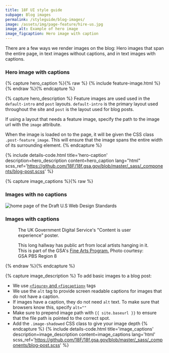 ```yaml
---
title: 18F UI style guide
subpage: Blog images
permalink: /styleguide/blog-images/
image: /assets/img/page-feature/hire-us.jpg
image_alt: Example of hero image
image_figcaption: Hero image with caption
---
```


There are a few ways we render images on the blog: Hero images that span the entire page, in text images without captions, and in text images with captions.

### Hero image with captions

{% capture hero_caption %}{% raw %}
{% include feature-image.html %}
{% endraw %}{% endcapture %}

{% capture hero_description %}
Feature images are used used in the `default-intro` and `post` layouts. `default-intro` is the primary layout used throughout the site and `post` is the layout used for blog posts.

If using a layout that needs a feature image, specify the path to the image url with the `image` attribute.

When the image is loaded on to the page, it will be given the CSS class `.post-feature_image`. This will ensure that the image spans the entire width of its surrounding element.
{% endcapture %}

{% include details-code.html
   title='hero-caption'
   description=hero_description
   content=hero_caption
   lang="html"
   scss_ref='https://github.com/18F/18f.gsa.gov/blob/master/_sass/_components/blog-post.scss'
%}

{% capture image_captions %}{% raw %}
### Images with no captions
<img class="image-shadowed" src="{{ site.baseurl }}/assets/blog/web-design-standards/template-landing.png" alt="home page of the Draft U.S Web Design Standards">

### Images with captions
<figure>
  <img src="{{ site.baseurl }}/assets/blog/content/gds-content-ux.jpg" alt="">
  <figcaption>The UK Government Digital Service's "Content is user experience" poster.</figcaption>
</figure>

<figure>
  <img src="{{ site.baseurl }}/assets/blog/denver/gallery-41.jpg" alt="">
  <figcaption>This long hallway has public art from local artists hanging in it. This is part of the GSA's <a href="http://www.gsa.gov/fa/">Fine Arts Program.</a> Photo courtesy: GSA PBS Region 8</figcaption>
</figure>
{% endraw %}{% endcapture %}

{% capture image_description %}
To add basic images to a blog post:
* We use [`<figure>` and `<figcaption>`](https://developer.mozilla.org/en-US/docs/Web/HTML/Element/figure) tags
* We use the `alt` tag to provide screen readable captions for images that do not have a caption.
* If images have a caption, they do not need `alt` text. To make sure that browsers know this, specify `alt=""`
* Make sure to prepend image path with `{{ site.baseurl }}` to ensure that the file path is pointed to the correct spot.
* Add the `.image-shadowed` CSS class to give your image depth
{% endcapture %}
{% include details-code.html
   title='image_captions'
   description=image_description
   content=image_captions
   lang='html'
   scss_ref='https://github.com/18F/18f.gsa.gov/blob/master/_sass/_components/blog-post.scss'
%}


